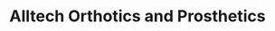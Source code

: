 ---
title: "Alltech Orthotics and Prosthetics"
url: /burleson/alltech-orthotics-and-prosthetics/
shop: Sanitätshaus
---